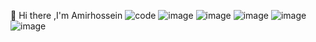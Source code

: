 👋 Hi there ,I'm Amirhossein
![code](https://user-images.githubusercontent.com/84338957/187644063-b9b899a6-8ce8-4553-a9ae-d35a7d5ca7b1.gif)
![image](https://img.shields.io/badge/Python-FFD43B?style=for-the-badge&logo=Python&logoColor=black)
![image](https://img.shields.io/badge/json-5E5C5C?style=for-the-badge&logo=Json&logoColor=black)
![image](https://img.shields.io/badge/HTML5-E34F26?style=for-the-badge&logo=Html5&logoColor=black)
![image](https://img.shields.io/badge/CSS-1572B6?style=for-the-badge&logo=css3&logoColor=black)
![image](https://img.shields.io/badge/C%2B%2B-00599C?style=for-the-badge&logo=c%2B%2B&logoColor=black)

<!--
**amirfarahani0978/amirfarahani0978** is a ✨ _special_ ✨ repository because its `README.md` (this file) appears on your GitHub profile.
Here are some ideas to get you started:
🔭 I’m currently working on ...
🌱 I’m currently learning ....
👯 I’m looking to collaborate on ...
🤔 I’m looking for help with ...
💬 Ask me about ...
📫 How to reach me: ...
😄 Pronouns: ...
⚡ Fun fact: ...
-->

